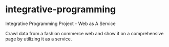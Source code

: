# integrative-programming
Integrative Programming Project - Web as  A Service

Crawl data from a fashion commerce web and show it on a comprehensive page by utilizing it as a service.
